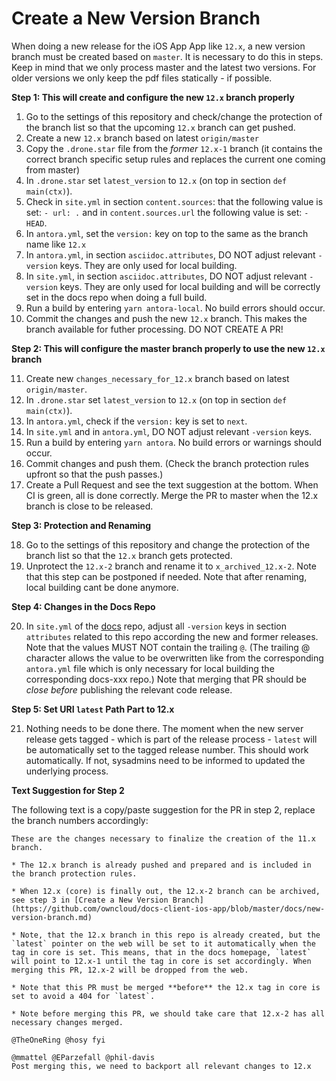 # Create a New Version Branch

When doing a new release for the iOS App App like `12.x`, a new version branch must be created based on `master`. It is necessary to do this in steps. Keep in mind that we only process master and the latest two versions. For older versions we only keep the pdf files statically - if possible.

**Step 1: This will create and configure the new `12.x` branch properly**

1.  Go to the settings of this repository and check/change the protection of the branch list so that
    the upcoming `12.x` branch can get pushed.
2.  Create a new `12.x` branch based on latest `origin/master`
3.  Copy the `.drone.star` file from the _former_ `12.x-1` branch
    (it contains the correct branch specific setup rules and replaces the current one coming from master)
4.  In `.drone.star` set `latest_version` to `12.x` (on top in section `def main(ctx)`).
5.  Check in `site.yml` in section `content.sources`: that the following value is set: `- url: .` and in `content.sources.url` the following value is set: `- HEAD`.
6.  In `antora.yml`, set the `version:` key on top to the same as the branch name like `12.x`
7.  In `antora.yml`, in section `asciidoc.attributes`, DO NOT adjust relevant `-version` keys. They are only used for local building.
8.  In `site.yml`, in section `asciidoc.attributes`, DO NOT adjust relevant `-version` keys. They are only used for local building and will be correctly set in the docs repo when doing a full build.
9.  Run a build by entering `yarn antora-local`. No build errors should occur.
10.  Commit the changes and push the new `12.x` branch. This makes the branch available for futher processing. DO NOT CREATE A PR!

**Step 2: This will configure the master branch properly to use the new `12.x` branch**

11. Create new `changes_necessary_for_12.x` branch based on latest `origin/master`.
12. In `.drone.star` set `latest_version` to `12.x` (on top in section `def main(ctx)`).
13. In `antora.yml`, check if the `version:` key is set to `next`.
14. In `site.yml` and in `antora.yml`, DO NOT adjust relevant `-version` keys.
15. Run a build by entering `yarn antora`. No build errors or warnings should occur.
16. Commit changes and push them. (Check the branch protection rules upfront so that the push passes.)
17. Create a Pull Request and see the text suggestion at the bottom. When CI is green, all is done correctly. Merge the PR to master when the 12.x branch is close to be released.

**Step 3: Protection and Renaming**

18. Go to the settings of this repository and change the protection of the branch list so that
    the `12.x` branch gets protected.
19. Unprotect the `12.x-2` branch and rename it to `x_archived_12.x-2`. Note that this step can be postponed if needed. Note that after renaming, local building cant be done anymore.

**Step 4: Changes in the Docs Repo**

20. In `site.yml` of the [docs](https://github.com/owncloud/docs/blob/master/site.yml) repo, adjust all `-version` keys in section `attributes` related to this repo according the new and former releases. Note that the values MUST NOT contain the trailing `@`. (The trailing @ character allows the value to be overwritten like from the corresponding `antora.yml` file which is only necessary for local building the corresponding docs-xxx repo.) Note that merging that PR should be _close before_ publishing the relevant code release.

**Step 5: Set URI `latest` Path Part to 12.x**

21. Nothing needs to be done there. The moment when the new server release gets tagged - which is part of the release process - `latest` will be automatically set to the tagged release number. This should work automatically. If not, sysadmins need to be informed to updated the underlying process.

**Text Suggestion for Step 2**

The following text is a copy/paste suggestion for the PR in step 2, replace the branch numbers accordingly:
```
These are the changes necessary to finalize the creation of the 11.x branch.

* The 12.x branch is already pushed and prepared and is included in the branch protection rules.

* When 12.x (core) is finally out, the 12.x-2 branch can be archived, see step 3 in [Create a New Version Branch](https://github.com/owncloud/docs-client-ios-app/blob/master/docs/new-version-branch.md)

* Note, that the 12.x branch in this repo is already created, but the `latest` pointer on the web will be set to it automatically when the tag in core is set. This means, that in the docs homepage, `latest` will point to 12.x-1 until the tag in core is set accordingly. When merging this PR, 12.x-2 will be dropped from the web.

* Note that this PR must be merged **before** the 12.x tag in core is set to avoid a 404 for `latest`.

* Note before merging this PR, we should take care that 12.x-2 has all necessary changes merged.

@TheOneRing @hosy fyi

@mmattel @EParzefall @phil-davis
Post merging this, we need to backport all relevant changes to 12.x
```
